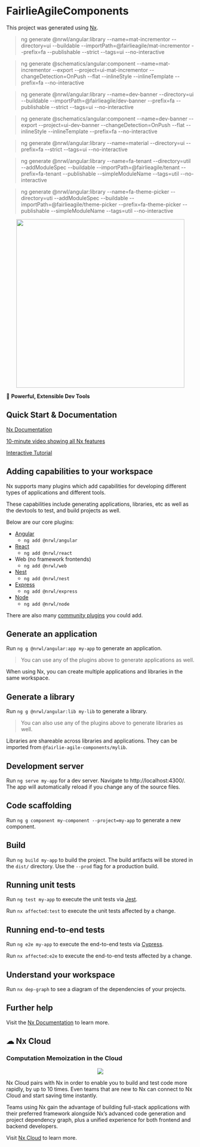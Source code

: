 

# FairlieAgileComponents

This project was generated using [Nx](https://nx.dev).

> ng generate @nrwl/angular:library --name=mat-incrementor --directory=ui --buildable --importPath=@fairlieagile/mat-incrementor --prefix=fa --publishable --strict --tags=ui --no-interactive

> ng generate @schematics/angular:component --name=mat-incrementor --export --project=ui-mat-incrementor --changeDetection=OnPush --flat --inlineStyle --inlineTemplate --prefix=fa --no-interactive

> ng generate @nrwl/angular:library --name=dev-banner --directory=ui --buildable --importPath=@fairlieagile/dev-banner --prefix=fa --publishable --strict --tags=ui --no-interactive

> ng generate @schematics/angular:component --name=dev-banner --export --project=ui-dev-banner --changeDetection=OnPush --flat --inlineStyle --inlineTemplate --prefix=fa --no-interactive

> ng generate @nrwl/angular:library --name=material --directory=ui --prefix=fa --strict --tags=ui --no-interactive

> ng generate @nrwl/angular:library --name=fa-tenant --directory=util --addModuleSpec --buildable --importPath=@fairlieagile/tenant --prefix=fa-tenant --publishable --simpleModuleName --tags=util --no-interactive 

> ng generate @nrwl/angular:library --name=fa-theme-picker --directory=uti --addModuleSpec --buildable --importPath=@fairlieagile/theme-picker --prefix=fa-theme-picker --publishable --simpleModuleName --tags=util --no-interactive


<p style="text-align: center;"><img src="https://raw.githubusercontent.com/nrwl/nx/master/images/nx-logo.png" width="450"></p>

🔎 **Powerful, Extensible Dev Tools**

## Quick Start & Documentation

[Nx Documentation](https://nx.dev/angular)

[10-minute video showing all Nx features](https://nx.dev/angular/getting-started/what-is-nx)

[Interactive Tutorial](https://nx.dev/angular/tutorial/01-create-application)

## Adding capabilities to your workspace

Nx supports many plugins which add capabilities for developing different types of applications and different tools.

These capabilities include generating applications, libraries, etc as well as the devtools to test, and build projects as well.

Below are our core plugins:

- [Angular](https://angular.io)
  - `ng add @nrwl/angular`
- [React](https://reactjs.org)
  - `ng add @nrwl/react`
- Web (no framework frontends)
  - `ng add @nrwl/web`
- [Nest](https://nestjs.com)
  - `ng add @nrwl/nest`
- [Express](https://expressjs.com)
  - `ng add @nrwl/express`
- [Node](https://nodejs.org)
  - `ng add @nrwl/node`

There are also many [community plugins](https://nx.dev/nx-community) you could add.

## Generate an application

Run `ng g @nrwl/angular:app my-app` to generate an application.

> You can use any of the plugins above to generate applications as well.

When using Nx, you can create multiple applications and libraries in the same workspace.

## Generate a library

Run `ng g @nrwl/angular:lib my-lib` to generate a library.

> You can also use any of the plugins above to generate libraries as well.

Libraries are shareable across libraries and applications. They can be imported from `@fairlie-agile-components/mylib`.

## Development server

Run `ng serve my-app` for a dev server. Navigate to http://localhost:4300/. The app will automatically reload if you change any of the source files.

## Code scaffolding

Run `ng g component my-component --project=my-app` to generate a new component.

## Build

Run `ng build my-app` to build the project. The build artifacts will be stored in the `dist/` directory. Use the `--prod` flag for a production build.

## Running unit tests

Run `ng test my-app` to execute the unit tests via [Jest](https://jestjs.io).

Run `nx affected:test` to execute the unit tests affected by a change.

## Running end-to-end tests

Run `ng e2e my-app` to execute the end-to-end tests via [Cypress](https://www.cypress.io).

Run `nx affected:e2e` to execute the end-to-end tests affected by a change.

## Understand your workspace

Run `nx dep-graph` to see a diagram of the dependencies of your projects.

## Further help

Visit the [Nx Documentation](https://nx.dev/angular) to learn more.






## ☁ Nx Cloud

### Computation Memoization in the Cloud

<p style="text-align: center;"><img src="https://raw.githubusercontent.com/nrwl/nx/master/images/nx-cloud-card.png"></p>

Nx Cloud pairs with Nx in order to enable you to build and test code more rapidly, by up to 10 times. Even teams that are new to Nx can connect to Nx Cloud and start saving time instantly.

Teams using Nx gain the advantage of building full-stack applications with their preferred framework alongside Nx’s advanced code generation and project dependency graph, plus a unified experience for both frontend and backend developers.

Visit [Nx Cloud](https://nx.app/) to learn more.
